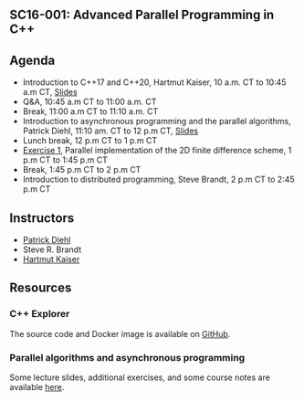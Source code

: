 ## SC16-001: Advanced Parallel Programming in C++

## Agenda

* Introduction to C++17 and C++20, Hartmut Kaiser, 10 a.m. CT to 10:45 a.m CT, [Slides](introduction.pdf)
* Q&A, 10:45 a.m CT to 11:00 a.m. CT
* Break, 11:00 a.m CT to 11:10 a.m. CT
* Introduction to asynchronous programming and the parallel algorithms, Patrick Diehl, 11:10 am. CT to 12 p.m CT, [Slides](/slides/part1.slides.html)
* Lunch break, 12 p.m CT to 1 p.m CT 
* [Exercise 1](https://github.com/shortcourse/USACM16-shortcourse/blob/main/exercise/Exercise1.ipynb), Parallel implementation of the 2D finite difference scheme, 1 p.m CT to 1:45 p.m CT
* Break, 1:45 p.m CT to 2 p.m CT
* Introduction to distributed programming, Steve Brandt, 2 p.m CT to 2:45 p.m CT

## Instructors 

* [Patrick Diehl](https://www.diehlpk.de/)
* Steve R. Brandt
* [Hartmut Kaiser](https://www.cct.lsu.edu/~hkaiser)

## Resources

### C++ Explorer

The source code and Docker image is available on [GitHub](https://github.com/stevenrbrandt/CxxExplorer).

### Parallel algorithms and asynchronous programming

Some lecture slides, additional exercises, and some course notes are available [here](https://www.cct.lsu.edu/~pdiehl/teaching/2021/4997/).  

